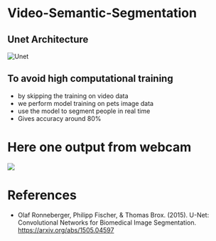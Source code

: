 # Video-Semantic-Segmentation

Unet Architecture 
----------------------
![Unet](https://github.com/DASHANANT/Video-segmentation-using-Unet/blob/main/Unet%20Architecture%20.jpg)

To avoid high computational training
-------------------
- by skipping the training on video data 
- we perform model training on pets image data 
- use the model to segment people in real time 
- Gives accuracy around 80%


Here one output from webcam
=====================================
![](https://github.com/DASHANANT/Video-segmentation-using-Unet/blob/main/outpu.png)


References
=========
* Olaf Ronneberger, Philipp Fischer, & Thomas Brox. (2015). U-Net: Convolutional Networks for Biomedical Image Segmentation.
https://arxiv.org/abs/1505.04597
